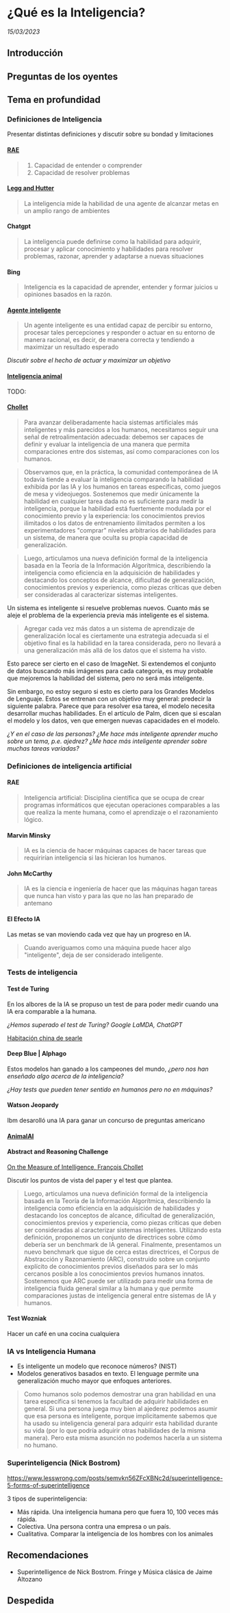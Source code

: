 # ¿Qué es la Inteligencia?

_15/03/2023_

## Introducción

## Preguntas de los oyentes

## Tema en profundidad

### Definiciones de Inteligencia

Presentar distintas definiciones y discutir sobre su bondad y limitaciones

#### [RAE](https://dle.rae.es/inteligencia)

> 1. Capacidad de entender o comprender
> 2. Capacidad de resolver problemas

<!-- -->



#### [Legg and Hutter](https://arxiv.org/abs/0706.3639)

> La inteligencia mide la habilidad de una agente de alcanzar metas en un amplio rango de ambientes



#### Chatgpt

> La inteligencia puede definirse como la habilidad para adquirir, procesar y aplicar conocimiento y habilidades para resolver problemas, razonar, aprender y adaptarse a nuevas situaciones

#### Bing

> Inteligencia es la capacidad de aprender, entender y formar juicios u opiniones basados en la razón. 

#### [Agente inteligente](https://es.wikipedia.org/wiki/Agente_inteligente_(inteligencia_artificial))

> Un agente inteligente es una entidad capaz de percibir su entorno, procesar tales percepciones y responder o actuar en su entorno de manera racional, es decir, de manera correcta y tendiendo a maximizar un resultado esperado

_Discutir sobre el hecho de actuar y maximizar un objetivo_

#### [Inteligencia animal]()

TODO:

#### [Chollet](https://arxiv.org/abs/1911.01547)

> Para avanzar deliberadamente hacia sistemas artificiales más inteligentes y más parecidos a los humanos, necesitamos seguir una señal de retroalimentación adecuada: debemos ser capaces de definir y evaluar la inteligencia de una manera que permita comparaciones entre dos sistemas, así como comparaciones con los humanos. 

<!-- -->

> Observamos que, en la práctica, la comunidad contemporánea de IA todavía tiende a evaluar la inteligencia comparando la habilidad exhibida por las IA y los humanos en tareas específicas, como juegos de mesa y videojuegos. Sostenemos que medir únicamente la habilidad en cualquier tarea dada no es suficiente para medir la inteligencia, porque la habilidad está fuertemente modulada por el conocimiento previo y la experiencia: los conocimientos previos ilimitados o los datos de entrenamiento ilimitados permiten a los experimentadores "comprar" niveles arbitrarios de habilidades para un sistema, de manera que oculta su propia capacidad de generalización.
 
<!-- -->

> Luego, articulamos una nueva definición formal de la inteligencia basada en la Teoría de la Información Algorítmica, describiendo la inteligencia como eficiencia en la adquisición de habilidades y destacando los conceptos de alcance, dificultad de generalización, conocimientos previos y experiencia, como piezas críticas que deben ser consideradas al caracterizar sistemas inteligentes. 

Un sistema es inteligente si resuelve problemas nuevos. Cuanto más se aleje el problema de la experiencia previa más inteligente es el sistema.

> Agregar cada vez más datos a un sistema de aprendizaje de generalización local es ciertamente una estrategia adecuada si el objetivo final es la habilidad en la tarea considerada, pero no llevará a una generalización más allá de los datos que el sistema ha visto.

Esto parece ser cierto en el caso de ImageNet. Si extendemos el conjunto de datos buscando más imágenes para cada categoría, es muy probable que mejoremos la habilidad del sistema, pero no será más inteligente.

Sin embargo, no estoy seguro si esto es cierto para los Grandes Modelos de Lenguaje. Estos se entrenan con un objetivo muy general: predecir la siguiente palabra. Parece que para resolver esa tarea, el modelo necesita desarrollar muchas habilidades. En el artículo de Palm, dicen que si escalan el modelo y los datos, ven que emergen nuevas capacidades en el modelo.

_¿Y en el caso de las personas? ¿Me hace más inteligente aprender mucho sobre un tema, p.e. ajedrez? ¿Me hace más inteligente aprender sobre muchas tareas variadas?_

### Definiciones de inteligencia artificial

#### RAE

> Inteligencia artificial: Disciplina científica que se ocupa de crear programas informáticos que ejecutan operaciones comparables a las que realiza la mente humana, como el aprendizaje o el razonamiento lógico.

#### Marvin Minsky

> IA es la ciencia de hacer máquinas capaces de hacer tareas que requirirían inteligencia si las hicieran los humanos.

#### John McCarthy

> IA es la ciencia e ingeniería de hacer que las máquinas hagan tareas que nunca han visto y para las que no las han preparado de antemano

#### El Efecto IA

Las metas se van moviendo cada vez que hay un progreso en IA. 

> Cuando averiguamos como una máquina puede hacer algo "inteligente", deja de ser considerado inteligente.

### Tests de inteligencia

#### Test de Turing

En los albores de la IA se propuso un test de para poder medir cuando una IA era comparable a la humana.

_¿Hemos superado el test de Turing? Google LaMDA, ChatGPT_

[Habitación china de searle](https://es.wikipedia.org/wiki/Habitaci%C3%B3n_china)

#### Deep Blue | Alphago

Estos modelos han ganado a los campeones del mundo, _¿pero nos han enseñado algo acerca de la inteligencia?_

_¿Hay tests que pueden tener sentido en humanos pero no en máquinas?_

#### Watson Jeopardy

Ibm desarolló una IA para ganar un concurso de preguntas americano

#### [AnimalAI](https://proceedings.mlr.press/v123/crosby20a.html)

#### Abstract and Reasoning Challenge

[On the Measure of Intelligence, François Chollet](https://arxiv.org/abs/1911.01547)

Discutir los puntos de vista del paper y el test que plantea.

> Luego, articulamos una nueva definición formal de la inteligencia basada en la Teoría de la Información Algorítmica, describiendo la inteligencia como eficiencia en la adquisición de habilidades y destacando los conceptos de alcance, dificultad de generalización, conocimientos previos y experiencia, como piezas críticas que deben ser consideradas al caracterizar sistemas inteligentes. 
> Utilizando esta definición, proponemos un conjunto de directrices sobre cómo debería ser un benchmark de IA general. Finalmente, presentamos un nuevo benchmark que sigue de cerca estas directrices, el Corpus de Abstracción y Razonamiento (ARC), construido sobre un conjunto explícito de conocimientos previos diseñados para ser lo más cercanos posible a los conocimientos previos humanos innatos. Sostenemos que ARC puede ser utilizado para medir una forma de inteligencia fluida general similar a la humana y que permite comparaciones justas de inteligencia general entre sistemas de IA y humanos.

#### Test Wozniak

Hacer un café en una cocina cualquiera

### IA vs Inteligencia Humana

- Es inteligente un modelo que reconoce números? (NIST)
- Modelos generativos basados en texto. El lenguage permite una generalización mucho mayor que enfoques anteriores.

> Como humanos solo podemos demostrar una gran habilidad en una tarea específica si tenemos la facultad de adquirir habilidades en general. Si una persona juega muy bien al ajederez podemos asumir que esa persona es inteligente, porque implicitamente sabemos que ha usado su inteligencia general para adquirir esta habilidad durante su vida (por lo que podría adquirir otras habilidades de la misma manera). Pero esta misma asunción no podemos hacerla a un sistema no humano.

### Superinteligencia (Nick Bostrom)

https://www.lesswrong.com/posts/semvkn56ZFcXBNc2d/superintelligence-5-forms-of-superintelligence

3 tipos de superinteligencia:

- Más rápida. Una inteligencia humana pero que fuera 10, 100 veces más rápida.
- Colectiva. Una persona contra una empresa o un país.
- Cualitativa. Comparar la inteligencia de los hombres con los animales

## Recomendaciones

- Superintelligence de Nick Bostrom. Fringe y Música clásica de Jaime Altozano

## Despedida
